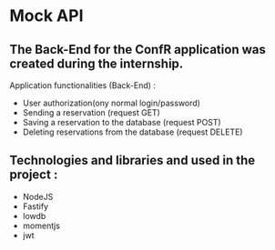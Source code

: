 # Mock API

## The Back-End for the ConfR application was created during the internship.


Application functionalities (Back-End) : 

- User authorization(ony normal login/password)
- Sending a reservation (request GET)
- Saving a reservation to the database (request POST)
- Deleting reservations from the database (request DELETE)



## Technologies and libraries and used in the project :

- NodeJS
- Fastify
- lowdb
- momentjs
- jwt

